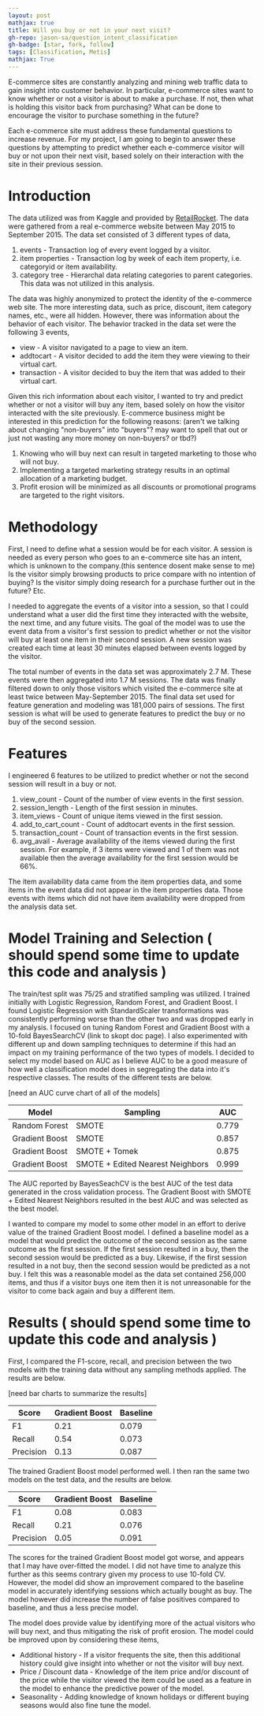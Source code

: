 ```yaml
---
layout: post
mathjax: true
title: Will you buy or not in your next visit?
gh-repo: jason-sa/question_intent_classification
gh-badge: [star, fork, follow]
tags: [Classification, Metis]
mathjax: True
---
```


E-commerce sites are constantly analyzing and mining web traffic data to gain insight into customer behavior. In particular, e-commerce sites want to know whether or not a visitor is about to make a purchase. If not, then what is holding this visitor back from purchasing? What can be done to encourage the visitor to purchase something in the future? 

Each e-commerce site must address these fundamental questions to increase revenue. For my project, I am going to begin to answer these questions by attempting to predict whether each e-commerce visitor will buy or not upon their next visit, based solely on their interaction with the site in their previous session.

# Introduction
The data utilized was from Kaggle and provided by [RetailRocket](https://www.kaggle.com/retailrocket/ecommerce-dataset/home). The data were gathered from a real e-commerce website between May 2015 to September 2015. The data set consisted of 3 different types of data,

1. events - Transaction log of every event logged by a visitor.
2. item properties - Transaction log by week of each item property, i.e. categoryid or item availability.
3. category tree - Hierarchal data relating categories to parent categories. This data was not utilized in this analysis.

The data was highly anonymized to protect the identity of the e-commerce web site. The more interesting data, such as price, discount, item category names, etc., were all hidden. However, there was information about the behavior of each visitor. The behavior tracked in the data set were the following 3 events,

* view - A visitor navigated to a page to view an item.
* addtocart - A visitor decided to add the item they were viewing to their virtual cart.
* transaction - A visitor decided to buy the item that was added to their virtual cart.

Given this rich information about each visitor, I wanted to try and predict whether or not a visitor will buy any item, based solely on how the visitor interacted with the site previously. 
E-commerce business might be interested in this prediction for the following reasons: (aren't we talking about changing "non-buyers" into "buyers"? may want to spell that out or just not wasting any more money on non-buyers? or tbd?)

1. Knowing who will buy next can result in targeted marketing to those who will not buy.
2. Implementing a targeted marketing strategy results in an optimal allocation of a marketing budget.
3. Profit erosion will be minimized as all discounts or promotional programs are targeted to the right visitors.

# Methodology
First, I need to define what a session would be for each visitor. A session is needed as every person who goes to an e-commerce site has an intent, which is unknown to the company.(this sentence dosent make sense to me) Is the visitor simply browsing products to price compare with no intention of buying? Is the visitor simply doing research for a purchase further out in the future? Etc.  

I needed to aggregate the events of a visitor into a session, so that I could understand what a user did the first time they interacted with the website, the next time, and any future visits. The goal of the model was to use the event data from a visitor's first session to predict whether or not the visitor will buy at least one item in their second session. A new session was created each time at least 30 minutes elapsed between events logged by the visitor.


The total number of events in the data set was approximately 2.7 M. These events were then aggregated into 1.7 M sessions. The data was finally filtered down to only those visitors which visited the e-commerce site at least twice between May-September 2015. The final data set used for feature generation and modeling was 181,000 pairs of sessions. The first session is what will be used to generate features to predict the buy or no buy of the second session.

# Features
I engineered 6 features to be utilized to predict whether or not the second session will result in a buy or not.

1. view_count - Count of the number of view events in the first session.
2. session_length - Length of the first session in minutes.
3. item_views - Count of unique items viewed in the first session.
4. add_to_cart_count - Count of addtocart events in the first session.
5. transaction_count - Count of transaction events in the first session.
6. avg_avail - Average availability of the items viewed during the first session. For example, if 3 items were viewed and 1 of them was not available then the average availability for the first session would be 66%.

The item availability data came from the item properties data, and some items in the event data did not appear in the item properties data. Those events with items which did not have item availability were dropped from the analysis data set.

# Model Training and Selection ( should spend some time to update this code and analysis )
The train/test split was 75/25 and stratified sampling was utilized. I trained initially with Logistic Regression, Random Forest, and Gradient Boost. I found Logistic Regression with StandardScaler transformations was consistently performing worse than the other two and was dropped early in my analysis. I focused on tuning Random Forest and Gradient Boost with a 10-fold BayesSearchCV (link to skopt doc page). I also experimented with different up and down sampling techniques to determine if this had an impact on my training performance of the two types of models. I decided to select my model based on AUC as I believe AUC to be a good measure of how well a classification model does in segregating the data into it's respective classes. The results of the different tests are below.

[need an AUC curve chart of all of the models]

Model| Sampling| AUC|
---|---|---|
Random Forest| SMOTE| 0.779
Gradient Boost| SMOTE| 0.857
Gradient Boost| SMOTE + Tomek| 0.875
Gradient Boost| SMOTE + Edited Nearest Neighbors| 0.999

The AUC reported by BayesSeachCV is the best AUC of the test data generated in the cross validation process. The Gradient Boost with SMOTE + Edited Nearest Neighbors resulted in the best AUC and was selected as the best model.

I wanted to compare my model to some other model in an effort to derive value of the trained Gradient Boost model. I defined a baseline model as a model that would predict the outcome of the second session as the same outcome as the first session. If the first session resulted in a buy, then the second session would be predicted as a buy. Likewise, if the first session resulted in a not buy, then the second session would be predicted as a not buy. I felt this was a reasonable model as the data set contained 256,000 items, and thus if a visitor buys one item then it is not unreasonable for the visitor to come back again and buy a different item.

# Results ( should spend some time to update this code and analysis )
First, I compared the F1-score, recall, and precision between the two models with the training data without any sampling methods applied. The results are below.

[need bar charts to summarize the results]

|Score |Gradient Boost| Baseline
---|---|---|
F1| 0.21| 0.079
Recall| 0.54| 0.073
Precision| 0.13| 0.087

The trained Gradient Boost model performed well. I then ran the same two models on the test data, and the results are below.

|Score |Gradient Boost| Baseline
---|---|---|
F1| 0.08| 0.083
Recall| 0.21| 0.076
Precision| 0.05| 0.091

The scores for the trained Gradient Boost model got worse, and appears that I may have over-fitted the model. I did not have time to analyze this further as this seems contrary given my process to use 10-fold CV. However, the model did show an improvement compared to the baseline model in accurately identifying sessions which actually bought as buy. The model however did increase the number of false positives compared to baseline, and thus a less precise model.

The model does provide value by identifying more of the actual visitors who will buy next, and thus mitigating the risk of profit erosion. The model could be improved upon by considering these items,

* Additional history - If a visitor frequents the site, then this additional history could give insight into whether or not the visitor will buy next.
* Price / Discount data - Knowledge of the item price and/or discount of the price while the visitor viewed the item could be used as a feature in the model to enhance the predictive power of the model.
* Seasonality - Adding knowledge of known holidays or different buying seasons would also fine tune the model.
